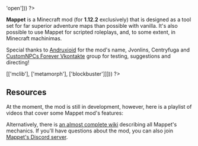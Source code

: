 <?php template('banner', array_merge($__data__, ['abandoned' => 'open'])) ?> 

<?php template('links', $__data__) ?> 

**Mappet** is a Minecraft mod (for **1.12.2** exclusively) that is designed as a tool set for far superior adventure maps than possible with vanilla. It's also possible to use Mappet for scripted roleplays, and, to some extent, in Minecraft machinimas.

Special thanks to [Andruxioid](https://www.youtube.com/channel/UCnHOceBjwMyqCR5oYOoNqhQ) for the mod's name, Jvonlins, Centryfuga and [CustomNPCs Forever Vkontakte](https://vk.com/customnpcforever) group for testing, suggestions and directing!

<?php template('install', array_merge($__data__, ['dependencies' => [['mclib'], ['metamorph'], ['blockbuster']]])) ?> 

## Resources

At the moment, the mod is still in development, however, here is a playlist of videos that cover some Mappet mod's features:

<?php echo youtube('kJypWweCnKg?list=PLLnllO8nnzE__n6aLU8WUtfsGL1A62l0z', $domain) ?> 

Alternatively, there is [an almost complete wiki](<?php echo $links['mappet']['wiki'] ?>) describing all Mappet's mechanics. If you'll have questions about the mod, you can also join [Mappet's Discord server](<?php echo $links['mappet']['discord'] ?>).